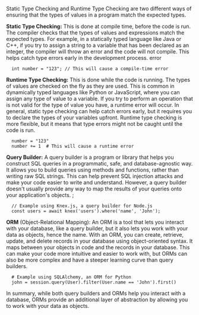 Static Type Checking and Runtime Type Checking are two different ways of ensuring that the types of values in a program match the expected types.

**Static Type Checking:** This is done at compile time, before the code is run. The compiler checks that the types of values and expressions match the expected types. For example, in a statically typed language like Java or C++, if you try to assign a string to a variable that has been declared as an integer, the compiler will throw an error and the code will not compile. This helps catch type errors early in the development process.
error

```
  int number = "123"; // This will cause a compile-time error
 ```

**Runtime Type Checking:** This is done while the code is running. The types of values are checked on the fly as they are used. This is common in dynamically typed languages like Python or JavaScript, where you can assign any type of value to a variable. If you try to perform an operation that is not valid for the type of value you have, a runtime error will occur.
In general, static type checking can help catch errors early, but it requires you to declare the types of your variables upfront. Runtime type checking is more flexible, but it means that type errors might not be caught until the code is run.
```
  number = "123"
  number += 1  # This will cause a runtime error
 ```




 **Query Builder:** A query builder is a program or library that helps you construct SQL queries in a programmatic, safe, and database-agnostic way. It allows you to build queries using methods and functions, rather than writing raw SQL strings. This can help prevent SQL injection attacks and make your code easier to write and understand. However, a query builder doesn't usually provide any way to map the results of your queries onto your application's objects.
;
```
  // Example using Knex.js, a query builder for Node.js
  const users = await knex('users').where('name', 'John');
 ```

**ORM** (Object-Relational Mapping): An ORM is a tool that lets you interact with your database, like a query builder, but it also lets you work with your data as objects, hence the name. With an ORM, you can create, retrieve, update, and delete records in your database using object-oriented syntax. It maps between your objects in code and the records in your database. This can make your code more intuitive and easier to work with, but ORMs can also be more complex and have a steeper learning curve than query builders.
```
  # Example using SQLAlchemy, an ORM for Python
  john = session.query(User).filter(User.name == 'John').first()
 ```

In summary, while both query builders and ORMs help you interact with a database, ORMs provide an additional layer of abstraction by allowing you to work with your data as objects.